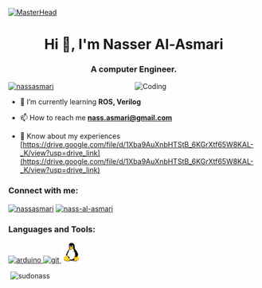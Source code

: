 [![MasterHead](https://media.tenor.com/jzZkdfuKcMAAAAAC/cat-kiss.gif)](https://rishavchanda.io)




<h1 align="center">Hi 👋, I'm Nasser Al-Asmari</h1>
<h3 align="center">A computer Engineer.</h3>

<img align="right" alt="Coding" width="250" src="https://media.tenor.com/Nf4c78TXj4cAAAAd/wut-computer.gif">


<p align="left"> <a href="https://twitter.com/nassasmari" target="blank"><img src="https://img.shields.io/twitter/follow/nassasmari?logo=twitter&style=for-the-badge" alt="nassasmari" /></a> </p>

- 🌱 I’m currently learning **ROS, Verilog**

- 📫 How to reach me **nass.asmari@gmail.com**

- 📄 Know about my experiences [https://drive.google.com/file/d/1Xba9AuXnbHTStB_6KGrXtf65W8KAL-_K/view?usp=drive_link](https://drive.google.com/file/d/1Xba9AuXnbHTStB_6KGrXtf65W8KAL-_K/view?usp=drive_link)

<h3 align="left">Connect with me:</h3>
<p align="left">
<a href="https://twitter.com/nassasmari" target="blank"><img align="center" src="https://raw.githubusercontent.com/rahuldkjain/github-profile-readme-generator/master/src/images/icons/Social/twitter.svg" alt="nassasmari" height="30" width="40" /></a>
<a href="https://linkedin.com/in/nass-al-asmari" target="blank"><img align="center" src="https://raw.githubusercontent.com/rahuldkjain/github-profile-readme-generator/master/src/images/icons/Social/linked-in-alt.svg" alt="nass-al-asmari" height="30" width="40" /></a>
</p>

<h3 align="left">Languages and Tools:</h3>
<p align="left"> <a href="https://www.arduino.cc/" target="_blank" rel="noreferrer"> <img src="https://cdn.worldvectorlogo.com/logos/arduino-1.svg" alt="arduino" width="40" height="40"/> </a> <a href="https://git-scm.com/" target="_blank" rel="noreferrer"> <img src="https://www.vectorlogo.zone/logos/git-scm/git-scm-icon.svg" alt="git" width="40" height="40"/> </a> <a href="https://www.linux.org/" target="_blank" rel="noreferrer"> <img src="https://raw.githubusercontent.com/devicons/devicon/master/icons/linux/linux-original.svg" alt="linux" width="40" height="40"/> </a> </p>

<p>&nbsp;<img align="center" src="https://github-readme-stats.vercel.app/api?username=sudonass&show_icons=true&locale=en" alt="sudonass" /></p>
